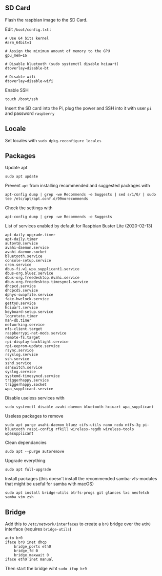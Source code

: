 ## SD Card

Flash the raspbian image to the SD Card.

Edit `/boot/config.txt` :
```
# Use 64 bits kernel
#arm_64bit=1

# Assign the minimum amount of memory to the GPU
gpu_mem=16

# Disable bluetooth (sudo systemctl disable hciuart)
dtoverlay=disable-bt

# Disable wifi
dtoverlay=disable-wifi
```
Enable SSH
```
touch /boot/ssh
```
Insert the SD card into the Pi, plug the power and SSH into it with user `pi` and password `raspberry`

## Locale

Set locales with `sudo dpkg-reconfigure locales`

## Packages
Update apt
```
sudo apt update
```
Prevent `apt` from installing recommended and suggested packages with
```
apt-config dump | grep -we Recommends -e Suggests | sed s/1/0/ | sudo tee /etc/apt/apt.conf.d/99norecommends
```
Check the settings with 
```
apt-config dump | grep -we Recommends -e Suggests
```
List of services enabled by default for Raspbian Buster Lite (2020-02-13)
```
apt-daily-upgrade.timer
apt-daily.timer
autovt@.service
avahi-daemon.service
avahi-daemon.socket
bluetooth.service
console-setup.service
cron.service
dbus-fi.w1.wpa_supplicant1.service
dbus-org.bluez.service
dbus-org.freedesktop.Avahi.service
dbus-org.freedesktop.timesync1.service
dhcpcd.service
dhcpcd5.service
dphys-swapfile.service
fake-hwclock.service
getty@.service
hciuart.service
keyboard-setup.service
logrotate.timer
man-db.timer
networking.service
nfs-client.target
raspberrypi-net-mods.service
remote-fs.target
rpi-display-backlight.service
rpi-eeprom-update.service
rsync.service
rsyslog.service
ssh.service
sshd.service
sshswitch.service
syslog.service
systemd-timesyncd.service
triggerhappy.service
triggerhappy.socket
wpa_supplicant.service
```

Disable useless services with
```
sudo systemctl disable avahi-daemon bluetooth hciuart wpa_supplicant
```
Useless packages to remove 
```
sudo apt purge avahi-daemon bluez cifs-utils nano ncdu ntfs-3g pi-bluetooth raspi-config rfkill wireless-regdb wireless-tools wpasupplicant
```
Clean dependancies
```
sudo apt --purge autoremove
```
Upgrade everything
```
sudo apt full-upgrade
```
Install packages (this doesn't install the recommended samba-vfs-modules that might be useful for samba with macOS)
```
sudo apt install bridge-utils btrfs-progs git glances lxc neofetch samba vim zsh
```

## Bridge

Add this to `/etc/network/interfaces` to create a `br0` bridge over the `eth0` interface (requires `bridge-utils`)
```
auto br0
iface br0 inet dhcp
	bridge_ports eth0
	bridge_fd 0
	bridge_maxwait 0
iface eth0 inet manual
```
Then start the bridge wiht `sudo ifup br0`
